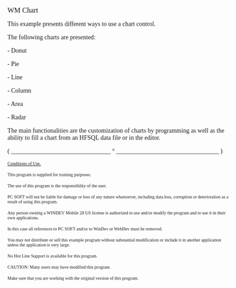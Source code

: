   
<span style="font-family:Arial sans-serif;font-size:16px;">WM Chart</span>

  
<span style="font-family:Arial sans-serif;font-size:14px;">This example presents different ways to use a chart control.</span>

<span style="font-family:Arial sans-serif;font-size:14px;">The following charts are presented:</span>

<span style="font-family:Arial sans-serif;font-size:14px;">- Donut</span>

<span style="font-family:Arial sans-serif;font-size:14px;">- Pie</span>

<span style="font-family:Arial sans-serif;font-size:14px;">- Line</span>

<span style="font-family:Arial sans-serif;font-size:14px;">- Column</span>

<span style="font-family:Arial sans-serif;font-size:14px;">- Area</span>

<span style="font-family:Arial sans-serif;font-size:14px;">- Radar</span>

  
<span style="font-family:Arial sans-serif;font-size:14px;">The main functionalities are the customization of charts by programming as well as the ability to fill a chart from an HFSQL data file or in the editor.</span>

  
  
<span style="font-family:Arial sans-serif;font-size:14px;">( \_\_\_\_\_\_\_\_\_\_\_\_\_\_\_\_\_\_\_\_\_\_\_\_\_\_\_\_\_\_\_\_ ° \_\_\_\_\_\_\_\_\_\_\_\_\_\_\_\_\_\_\_\_\_\_\_\_\_\_\_\_\_\_\_\_\_ )</span>

  
<span style="text-decoration:underline;font-family:Arial sans-serif;font-size:10px;">Conditions of Use.</span>

<span style="font-family:Arial sans-serif;font-size:10px;">This program is supplied for training purposes.</span>

<span style="font-family:Arial sans-serif;font-size:10px;">The use of this program is the responsibility of the user. </span>

<span style="font-family:Arial sans-serif;font-size:10px;">PC SOFT will not be liable for damage or loss of any nature whatsoever, including data loss, corruption or deterioration as a result of using this program.</span>

<span style="font-family:Arial sans-serif;font-size:10px;">Any person owning a WINDEV Mobile 28 US license is authorized to use and/or modify the program and to use it in their own applications. </span>

<span style="font-family:Arial sans-serif;font-size:10px;">In this case all references to PC SOFT and/or to WinDev or WebDev must be removed.</span>

<span style="font-family:Arial sans-serif;font-size:10px;">You may not distribute or sell this example program without substantial modification or include it in another application unless the application is very large.</span>

  
<span style="font-family:Arial sans-serif;font-size:10px;">No Hot Line Support is available for this program.</span>

  
<span style="font-family:Arial sans-serif;font-size:10px;">CAUTION: Many users may have modified this program. </span>

<span style="font-family:Arial sans-serif;font-size:10px;">Make sure that you are working with the original version of this program.</span>

  
  
  
  